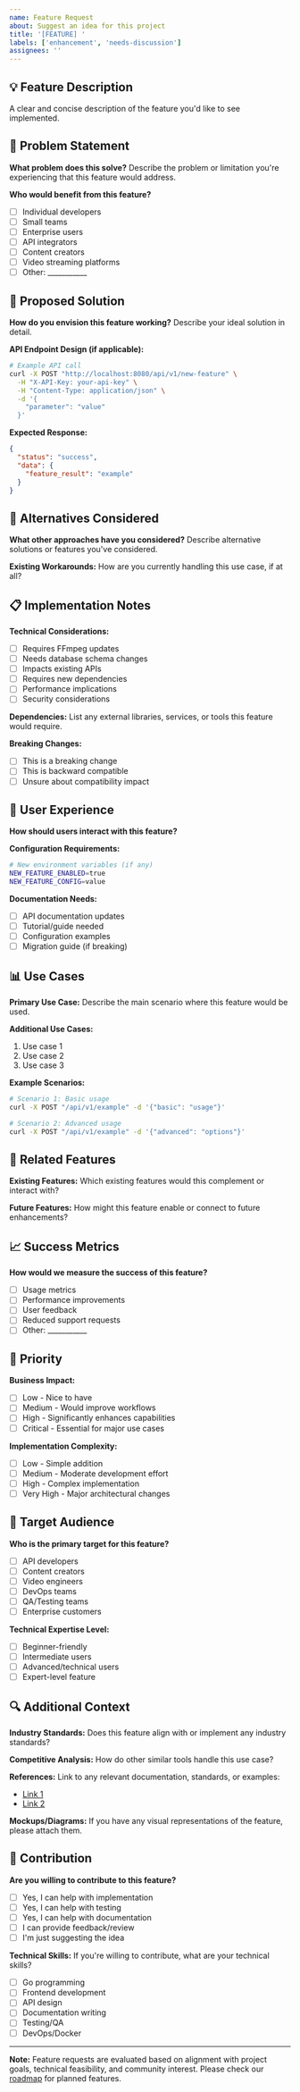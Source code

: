 ```yaml
---
name: Feature Request
about: Suggest an idea for this project
title: '[FEATURE] '
labels: ['enhancement', 'needs-discussion']
assignees: ''
---
```


## 💡 Feature Description
A clear and concise description of the feature you'd like to see implemented.

## 🎯 Problem Statement
**What problem does this solve?**
Describe the problem or limitation you're experiencing that this feature would address.

**Who would benefit from this feature?**
- [ ] Individual developers
- [ ] Small teams
- [ ] Enterprise users
- [ ] API integrators
- [ ] Content creators
- [ ] Video streaming platforms
- [ ] Other: ___________

## 🚀 Proposed Solution
**How do you envision this feature working?**
Describe your ideal solution in detail.

**API Endpoint Design (if applicable):**
```bash
# Example API call
curl -X POST "http://localhost:8080/api/v1/new-feature" \
  -H "X-API-Key: your-api-key" \
  -H "Content-Type: application/json" \
  -d '{
    "parameter": "value"
  }'
```

**Expected Response:**
```json
{
  "status": "success",
  "data": {
    "feature_result": "example"
  }
}
```

## 🔄 Alternatives Considered
**What other approaches have you considered?**
Describe alternative solutions or features you've considered.

**Existing Workarounds:**
How are you currently handling this use case, if at all?

## 📋 Implementation Notes
**Technical Considerations:**
- [ ] Requires FFmpeg updates
- [ ] Needs database schema changes
- [ ] Impacts existing APIs
- [ ] Requires new dependencies
- [ ] Performance implications
- [ ] Security considerations

**Dependencies:**
List any external libraries, services, or tools this feature would require.

**Breaking Changes:**
- [ ] This is a breaking change
- [ ] This is backward compatible
- [ ] Unsure about compatibility impact

## 🎨 User Experience
**How should users interact with this feature?**

**Configuration Requirements:**
```bash
# New environment variables (if any)
NEW_FEATURE_ENABLED=true
NEW_FEATURE_CONFIG=value
```

**Documentation Needs:**
- [ ] API documentation updates
- [ ] Tutorial/guide needed
- [ ] Configuration examples
- [ ] Migration guide (if breaking)

## 📊 Use Cases
**Primary Use Case:**
Describe the main scenario where this feature would be used.

**Additional Use Cases:**
1. Use case 1
2. Use case 2
3. Use case 3

**Example Scenarios:**
```bash
# Scenario 1: Basic usage
curl -X POST "/api/v1/example" -d '{"basic": "usage"}'

# Scenario 2: Advanced usage
curl -X POST "/api/v1/example" -d '{"advanced": "options"}'
```

## 🔗 Related Features
**Existing Features:**
Which existing features would this complement or interact with?

**Future Features:**
How might this feature enable or connect to future enhancements?

## 📈 Success Metrics
**How would we measure the success of this feature?**
- [ ] Usage metrics
- [ ] Performance improvements
- [ ] User feedback
- [ ] Reduced support requests
- [ ] Other: ___________

## 🎯 Priority
**Business Impact:**
- [ ] Low - Nice to have
- [ ] Medium - Would improve workflows
- [ ] High - Significantly enhances capabilities
- [ ] Critical - Essential for major use cases

**Implementation Complexity:**
- [ ] Low - Simple addition
- [ ] Medium - Moderate development effort
- [ ] High - Complex implementation
- [ ] Very High - Major architectural changes

## 📱 Target Audience
**Who is the primary target for this feature?**
- [ ] API developers
- [ ] Content creators
- [ ] Video engineers
- [ ] DevOps teams
- [ ] QA/Testing teams
- [ ] Enterprise customers

**Technical Expertise Level:**
- [ ] Beginner-friendly
- [ ] Intermediate users
- [ ] Advanced/technical users
- [ ] Expert-level feature

## 🔍 Additional Context
**Industry Standards:**
Does this feature align with or implement any industry standards?

**Competitive Analysis:**
How do other similar tools handle this use case?

**References:**
Link to any relevant documentation, standards, or examples:
- [Link 1](example.com)
- [Link 2](example.com)

**Mockups/Diagrams:**
If you have any visual representations of the feature, please attach them.

## 🤝 Contribution
**Are you willing to contribute to this feature?**
- [ ] Yes, I can help with implementation
- [ ] Yes, I can help with testing
- [ ] Yes, I can help with documentation
- [ ] I can provide feedback/review
- [ ] I'm just suggesting the idea

**Technical Skills:**
If you're willing to contribute, what are your technical skills?
- [ ] Go programming
- [ ] Frontend development
- [ ] API design
- [ ] Documentation writing
- [ ] Testing/QA
- [ ] DevOps/Docker

---

**Note:** Feature requests are evaluated based on alignment with project goals, technical feasibility, and community interest. Please check our [roadmap](https://github.com/rendiffdev/ffprobe-api/projects) for planned features.